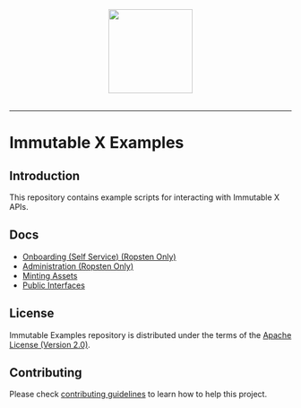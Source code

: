 <div align="center">
  <a href="https://www.immutable.com">
    <img width="150" src="https://assets-global.website-files.com/5f7eec37ff782e797edabe11/5f8d36771ffcf8c91b03e7f4_dark.svg">
  </a>
  <br>
  <br>
</div>

---

# Immutable X Examples

## Introduction

This repository contains example scripts for interacting with Immutable X APIs. 

## Docs

* [Onboarding (Self Service) (Ropsten Only)](docs/onboarding.md) 
* [Administration (Ropsten Only)](docs/administration.md)
* [Minting Assets](docs/minting-assets.md)
* [Public Interfaces](docs/public-interfaces.md)

## License

Immutable Examples repository is distributed under the terms of the [Apache License (Version 2.0)](LICENSE).

## Contributing
Please check [contributing guidelines](CONTRIBUTING.md) to learn how to help this project.